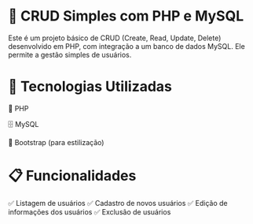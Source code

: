 # 📌 CRUD Simples com PHP e MySQL

Este é um projeto básico de CRUD (Create, Read, Update, Delete) desenvolvido em PHP, com integração a um banco de dados MySQL. Ele permite a gestão simples de usuários.

# 🚀 Tecnologias Utilizadas

🐘 PHP

🗄️ MySQL

🎨 Bootstrap (para estilização)

# 📋 Funcionalidades

✅ Listagem de usuários
✅ Cadastro de novos usuários
✅ Edição de informações dos usuários
✅ Exclusão de usuários
